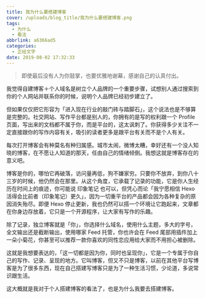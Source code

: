 ```yaml
---
title: 我为什么要搭建博客
cover: /uploads/blog_title/我为什么要搭建博客.png
tags:
  - 为什么
  - 看法
abbrlink: a6366ad5
categories:
  - 正经文字
date: 2019-08-02 17:32:33
---
```


> 即使最后没有人为你鼓掌，也要优雅地谢幕，感谢自己的认真付出。

我觉得自建博客＋个人域名是树立个人品牌的一个重要步骤，试想别人通过搜索到你的个人网站并联系你的时候，说明个人品牌已经初步建立了。

但如果仅仅把它形容为「进入现在行业的敲门砖与踏脚石」，这个说法也是不够算是完整的。社交网站、写作平台都是别人的，你拥有的是写的权利跟一个 Profile 页面，写出来的文档都不属于你，而是平台的，这太讽刺了。你获得多少关注不一定直接跟你的写作内容有关，吸引的读者更多是跟平台有关而不是个人有关。

每次打开博客会有种莫名有种归属感。城市太闹，微博太糟，幸好还有一个没人知晓的博客，在不愿让人知道的那天，任由自己的情绪倾倒。我想这就是博客存在的意义吧。

博客是你的，哪怕它再破落，访问量再低，狗不嫌家穷。只要你不放弃，到你八十三岁的时候，他仍然会在那里。从这个角度，它承载了记录的功能，它是你人生经历在时间上的痕迹，你可能说 印象笔记 也可以，但凭心而论「我宁愿相信 Hexo 活得会比前者（印象笔记）更久」，因为一切重平台的产品都会因为各种复杂的原因消失殆尽。即便 Hexo 停止更新，我也仍然可以搭一个环境让它跑起来，文章都在你身边存放着，它只是一个开源程序，让大家有写作的乐趣。

除了记录，独立博客就是「你」，你选择什么域名，使用什么主题，多大的字号，全文输出还是截断输出，使用哪家 Feed 托管，你也许会在 Feed 尾部用插件加上一朵小菊花，你甚至可以推荐一款你喜欢的同性恋应用给大家而不用担心被删除。

这就是我想要表达的，「这一切都是因为你，同时也呈现你」，它是一个专属于你自己的写作、记录、呈现的地方。它叫博客，但又不只是博客，以前在其他平台写博客是为了很多东西，现在自己搭建写博客只是为了一种生活习惯，少论道，多说常识跟生活。

这大概就是我对于个人搭建博客的看法了，也是为什么我要去搭建博客。

